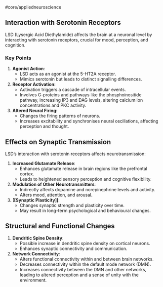 #core/appliedneuroscience

## Interaction with Serotonin Receptors

LSD (Lysergic Acid Diethylamide) affects the brain at a neuronal level by interacting with serotonin receptors, crucial for mood, perception, and cognition.

### Key Points

1. **Agonist Action**:
   - LSD acts as an agonist at the 5-HT2A receptor.
   - Mimics serotonin but leads to distinct signalling differences.
2. **Receptor Activation**:
   - Activation triggers a cascade of intracellular events.
   - Involves G-proteins and pathways like the phosphoinositide pathway, increasing IP3 and DAG levels, altering calcium ion concentrations and PKC activity.
3. **Altered Neural Firing**:
   - Changes the firing patterns of neurons.
   - Increases excitability and synchronises neural oscillations, affecting perception and thought.

## Effects on Synaptic Transmission

LSD’s interaction with serotonin receptors affects neurotransmission:

1. **Increased Glutamate Release**:
   - Enhances glutamate release in brain regions like the prefrontal cortex.
   - Leads to heightened sensory perception and cognitive flexibility.
2. **Modulation of Other Neurotransmitters**:
   - Indirectly affects dopamine and norepinephrine levels and activity.
   - Alters mood, attention, and arousal.
3. **[[Synaptic Plasticity]]**:
   - Changes synaptic strength and plasticity over time.
   - May result in long-term psychological and behavioural changes.

## Structural and Functional Changes

1. **Dendritic Spine Density**:
   - Possible increase in dendritic spine density on cortical neurons.
   - Enhances synaptic connectivity and communication.
2. **Network Connectivity**:
   - Alters functional connectivity within and between brain networks.
   - Decreases connectivity within the default mode network (DMN).
   - Increases connectivity between the DMN and other networks, leading to altered perception and a sense of unity with the environment.
